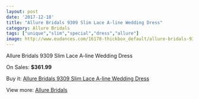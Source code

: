 ```yaml
---
layout: post
date: '2017-12-18'
title: "Allure Bridals 9309 Slim Lace A-line Wedding Dress"
category: Allure Bridals
tags: ["unique","slim","special","dress","allure"]
image: http://www.eudances.com/16178-thickbox_default/allure-bridals-9309-slim-lace-a-line-wedding-dress.jpg
---
```

Allure Bridals 9309 Slim Lace A-line Wedding Dress

On Sales: **$361.99**
<a href="https://www.eudances.com/en/allure-bridals/4755-allure-bridals-9309-slim-lace-a-line-wedding-dress.html"><amp-img layout="responsive" width="600" height="600" src="//www.eudances.com/16178-thickbox_default/allure-bridals-9309-slim-lace-a-line-wedding-dress.jpg" alt="Allure Bridals 9309 Slim Lace A-line Wedding Dress 0" /></a>
<a href="https://www.eudances.com/en/allure-bridals/4755-allure-bridals-9309-slim-lace-a-line-wedding-dress.html"><amp-img layout="responsive" width="600" height="600" src="//www.eudances.com/16181-thickbox_default/allure-bridals-9309-slim-lace-a-line-wedding-dress.jpg" alt="Allure Bridals 9309 Slim Lace A-line Wedding Dress 1" /></a>
<a href="https://www.eudances.com/en/allure-bridals/4755-allure-bridals-9309-slim-lace-a-line-wedding-dress.html"><amp-img layout="responsive" width="600" height="600" src="//www.eudances.com/16180-thickbox_default/allure-bridals-9309-slim-lace-a-line-wedding-dress.jpg" alt="Allure Bridals 9309 Slim Lace A-line Wedding Dress 2" /></a>
<a href="https://www.eudances.com/en/allure-bridals/4755-allure-bridals-9309-slim-lace-a-line-wedding-dress.html"><amp-img layout="responsive" width="600" height="600" src="//www.eudances.com/16179-thickbox_default/allure-bridals-9309-slim-lace-a-line-wedding-dress.jpg" alt="Allure Bridals 9309 Slim Lace A-line Wedding Dress 3" /></a>

Buy it: [Allure Bridals 9309 Slim Lace A-line Wedding Dress](https://www.eudances.com/en/allure-bridals/4755-allure-bridals-9309-slim-lace-a-line-wedding-dress.html "Allure Bridals 9309 Slim Lace A-line Wedding Dress")

View more: [Allure Bridals](https://www.eudances.com/en/2-allure-bridals "Allure Bridals")